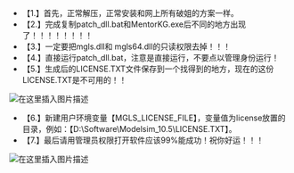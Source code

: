 * 【1.】首先，正常解压，正常安装和网上所有破姐的方案一样。
* 【2.】完成复制patch_dll.bat和MentorKG.exe后不同的地方出现了！！！！！！！！
* 【3.】一定要把mgls.dll和 mgls64.dll的只读权限去掉！！！
* 【4.】直接运行patch_dll.bat，注意是直接运行，不要点以管理身份运行！
* 【5.】生成后的LICENSE.TXT文件保存到一个找得到的地方，现在的这份LICENSE.TXT是不可用的！！

![在这里插入图片描述](https://img-blog.csdnimg.cn/20201018021901960.png?x-oss-process=image/watermark,type_ZmFuZ3poZW5naGVpdGk,shadow_10,text_aHR0cHM6Ly9ibG9nLmNzZG4ubmV0L3FxXzQyMDAxMTYz,size_16,color_FFFFFF,t_70#pic_center)

* 【6.】新建用户环境变量【MGLS_LICENSE_FILE】，变量值为license放置的目录，例如：【D:\Software\Modelsim_10.5\LICENSE.TXT】。
* 【7.】最后请用管理员权限打开软件应该99%能成功！祝你好运！！！

![在这里插入图片描述](https://img-blog.csdnimg.cn/20201018022123943.png?x-oss-process=image/watermark,type_ZmFuZ3poZW5naGVpdGk,shadow_10,text_aHR0cHM6Ly9ibG9nLmNzZG4ubmV0L3FxXzQyMDAxMTYz,size_16,color_FFFFFF,t_70#pic_center)
